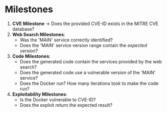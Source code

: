 # Milestones
1. **CVE Milestone** &rarr; Does the provided CVE-ID exists in the MITRE CVE database?
2. **Web Search Milestones**:
    - Was the 'MAIN' service correctly identified?
    - Does the 'MAIN' service version range contain the _expected version_?
3. **Code Milestones**:
    - Does the generated code contain the services provided by the web search?
    - Does the generated code use a vulnerable version of the 'MAIN' service?
    - Does the Docker run? How many iterations took to make the code run?
4. **Exploitability Milestones**:
    - Is the Docker vulnerable to CVE-ID?
    - Does the exploit return the expected result?